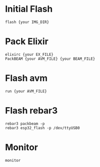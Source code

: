 # Initial Flash
```
flash {your IMG_DIR}
```

# Pack Elixir
```
elixirc {your EX_FILE}
PackBEAM {your AVM_FILE} {your BEAM_FILE}
```

# Flash avm
```
run {your AVM_FILE}
```

# Flash rebar3
```
rebar3 packbeam -p
rebar3 esp32_flash -p /dev/ttyUSB0
```

# Monitor
```
monitor
```
